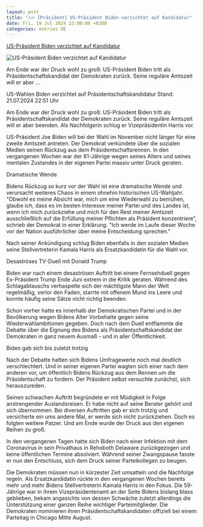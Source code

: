 ```yaml
---
layout: post
title: "🔥🔥 [Präsident] US-Präsident Biden verzichtet auf Kandidatur"
date: Fri, 19 Jul 2024 23:00:00 +0200
categories: entries DE
---
```

[US-Präsident Biden verzichtet auf Kandidatur](https://www.tagesschau.de/ausland/amerika/biden-verzicht-kandidatur-100.html)

![US-Präsident Biden verzichtet auf Kandidatur](https://images.tagesschau.de/image/182511c7-0c7e-4064-bfeb-e6cd65e87450/AAABkNZ2e7Y/AAABjwnlFvA/16x9-1280/biden-rucktritt-100.jpg)

Am Ende war der Druck wohl zu groß: US-Präsident Biden tritt als Präsidentschaftskandidat der Demokraten zurück. Seine reguläre Amtszeit will er aber ...

US-Wahlen Biden verzichtet auf Präsidentschaftskandidatur Stand: 21.07.2024 22:51 Uhr

Am Ende war der Druck wohl zu groß: US-Präsident Biden tritt als Präsidentschaftskandidat der Demokraten zurück. Seine reguläre Amtszeit will er aber beenden. Als Nachfolgerin schlug er Vizepräsidentin Harris vor.

US-Präsident Joe Biden will bei der Wahl im November nicht länger für eine zweite Amtszeit antreten. Der Demokrat verkündete über die sozialen Medien seinen Rückzug aus dem Präsidentschaftsrennen. In den vergangenen Wochen war der 81-Jährige wegen seines Alters und seines mentalen Zustandes in der eigenen Partei massiv unter Druck geraten.

Dramatische Wende

Bidens Rückzug so kurz vor der Wahl ist eine dramatische Wende und verursacht weiteres Chaos in einem ohnehin historischen US-Wahljahr. "Obwohl es meine Absicht war, mich um eine Wiederwahl zu bemühen, glaube ich, dass es im besten Interesse meiner Partei und des Landes ist, wenn ich mich zurückziehe und mich für den Rest meiner Amtszeit ausschließlich auf die Erfüllung meiner Pflichten als Präsident konzentriere", schrieb der Demokrat in einer Erklärung. "Ich werde im Laufe dieser Woche vor der Nation ausführlicher über meine Entscheidung sprechen."

Nach seiner Ankündigung schlug Biden ebenfalls in den sozialen Medien seine Stellvertreterin Kamala Harris als Ersatzkandidatin für die Wahl vor.

Desaströses TV-Duell mit Donald Trump

Biden war nach einem desaströsen Auftritt bei einem Fernsehduell gegen Ex-Präsident Trump Ende Juni extrem in die Kritik geraten. Während des Schlagabtauschs verhaspelte sich der mächtigste Mann der Welt regelmäßig, verlor den Faden, starrte mit offenem Mund ins Leere und konnte häufig seine Sätze nicht richtig beenden.

Schon vorher hatte es innerhalb der Demokratischen Partei und in der Bevölkerung wegen Bidens Alter Vorbehalte gegen seine Wiederwahlambitionen gegeben. Doch nach dem Duell entflammte die Debatte über die Eignung des Bidens als Präsidentschaftskandidat der Demokraten in ganz neuem Ausmaß - und in aller Öffentlichkeit.

Biden gab sich bis zuletzt trotzig

Nach der Debatte hatten sich Bidens Umfragewerte noch mal deutlich verschlechtert. Und in seiner eigenen Partei wagten sich einer nach dem anderen vor, um öffentlich Bidens Rückzug aus dem Rennen um die Präsidentschaft zu fordern. Der Präsident selbst versuchte zunächst, sich herauszureden.

Seinen schwachen Auftritt begründete er mit Müdigkeit in Folge anstrengender Auslandsreisen. Er habe nicht auf seine Berater gehört und sich übernommen. Bei diversen Auftritten gab er sich trotzig und versicherte ein ums andere Mal, er werde sich nicht zurückziehen. Doch es folgten weitere Patzer. Und am Ende wurde der Druck aus den eigenen Reihen zu groß.

In den vergangenen Tagen hatte sich Biden nach einer Infektion mit dem Coronavirus in sein Privathaus in Rehoboth Delaware zurückgezogen und keine öffentlichen Termine absolviert. Während seiner Zwangspause fasste er nun den Entschluss, sich dem Druck seiner Parteikollegen zu beugen.

Die Demokraten müssen nun in kürzester Zeit umsatteln und die Nachfolge regeln. Als Ersatzkandidatin rückte in den vergangenen Wochen bereits mehr und mehr Bidens Stellvertreterin Kamala Harris in den Fokus. Die 59-Jährige war in ihrem Vizepräsidentenamt an der Seite Bidens bislang blass geblieben, bekam angesichts von dessen Schwäche zuletzt allerdings die Unterstützung einer ganzen Reihe wichtiger Parteimitglieder. Die Demokraten nominieren ihren Präsidentschaftskandidaten offiziell bei einem Parteitag in Chicago Mitte August.

